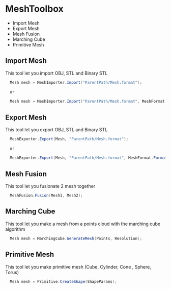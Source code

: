 # MeshToolbox
- Import Mesh
- Export Mesh
- Mesh Fusion
- Marching Cube
- Primitive Mesh

## Import Mesh
This tool let you import OBJ, STL and Binary STL

```csharp
  Mesh mesh = MeshImporter.Import("ParentPath/Mesh.format");
  
  or
  
  Mesh mesh = MeshImporter.Import("ParentPath/Mesh.format", MeshFormat.Format);
```

## Export Mesh
This tool let you export OBJ, STL and Binary STL

```csharp
  MeshExporter.Export(Mesh, "ParentPath/Mesh.format");
  
  or
  
  MeshExporter.Export(Mesh, "ParentPath/Mesh.format", MeshFormat.Format);
```

## Mesh Fusion
This tool let you fusionate 2 mesh together

```csharp
  MeshFusion.Fusion(Mesh1, Mesh2);
```

## Marching Cube
This tool let you make a mesh from a points cloud with the marching cube algorithm

```csharp
  Mesh mesh = MarchingCube.GenerateMesh(Points, Resolution);
```

## Primitive Mesh
This tool let you make primitive mesh (Cube, Cylinder, Cone , Sphere, Torus)

```csharp
  Mesh mesh = Primitive.CreateShape(ShapeParams);
```
